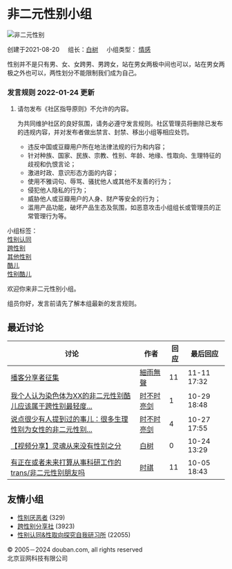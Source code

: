 # 非二元性别小组

![非二元性别](https://img3.doubanio.com/view/group/sqxs/public/0c43cbccc86ae17.webp)

创建于2021-08-20     组长：[白树](https://www.douban.com/people/134136332/)     小组类型： [情感](/group/category?id=849)

性别并不是只有男、女、女跨男、男跨女，站在男女两极中间也可以，站在男女两极之外也可以，两性划分不能限制我们成为自己。

### 发言规则 2022-01-24 更新

1. 请勿发布《社区指导原则》不允许的内容。
   
   为共同维护社区的良好氛围，请务必遵守发言规则。社区管理员将删除已发布的违规内容，并对发布者做出禁言、封禁、移出小组等相应处罚。
   - 违反中国或豆瓣用户所在地法律法规的行为和内容；
   - 针对种族、国家、民族、宗教、性别、年龄、地缘、性取向、生理特征的歧视和仇恨言论；
   - 激进时政、意识形态方面的内容；
   - 使用不雅词句、辱骂、骚扰他人或其他不友善的行为；
   - 侵犯他人隐私的行为；
   - 威胁他人或豆瓣用户的人身、财产等安全的行为；
   - 滥用产品功能，破坏产品生态及氛围，如恶意攻击小组组长或管理员的正常管理行为等。

小组标签：  
[性别认同](https://www.douban.com/search?cat=1019&q=性别认同)  
[跨性别](https://www.douban.com/search?cat=1019&q=跨性别)  
[其他性别](https://www.douban.com/search?cat=1019&q=其他性别)  
[酷儿](https://www.douban.com/search?cat=1019&q=酷儿)  
[性别酷儿](https://www.douban.com/search?cat=1019&q=性别酷儿)

欢迎你来非二元性别小组。

组员你好，发言前请先了解本组最新的发言规则。

## 最近讨论

| 讨论 | 作者 | 回应 | 最后回应 |
|------|------|------|----------|
| [播客分享者征集](https://www.douban.com/group/topic/313737408/ "播客分享者征集") | [細雨無聲](https://www.douban.com/people/74143052/) | 11 | 11-11 17:32 |
| [我个人认为染色体为XX的非二元性别酷儿应该属于跨性别最轻度...](https://www.douban.com/group/topic/312822233/ "我个人认为染色体为XX的非二元性别酷儿应该属于跨性别最轻度的情况，和女同T有本质区别。") | [时不时亮剑](https://www.douban.com/people/1953474/) | 1 | 10-29 18:48 |
| [说点很少有人提到过的事儿：很多生理性别为女性的非二元性别...](https://www.douban.com/group/topic/313023865/ "说点很少有人提到过的事儿：很多生理性别为女性的非二元性别酷儿和跨性别者从小到大在女性群体里会遭遇孤立、排斥甚至霸凌。") | [时不时亮剑](https://www.douban.com/people/1953474/) | 4 | 10-27 17:55 |
| [【视频分享】灵魂从来没有性别之分](https://www.douban.com/group/topic/312906715/ "【视频分享】灵魂从来没有性别之分") | [白树](https://www.douban.com/people/134136332/) | 0 | 10-24 13:29 |
| [有正在或者未来打算从事科研工作的trans/非二元性别朋友吗](https://www.douban.com/group/topic/306252676/ "有正在或者未来打算从事科研工作的trans/非二元性别朋友吗") | [时祺](https://www.douban.com/people/194150196/) | 11 | 10-05 18:43 |

## 友情小组

- [性别厌恶者](https://www.douban.com/group/agender/) (329)
- [跨性别分享社](https://www.douban.com/group/642538/) (3923)
- [性别认同&性取向探究自我研习所](https://www.douban.com/group/Gender_identity/) (22055)

© 2005－2024 douban.com, all rights reserved  
北京豆网科技有限公司
<!-- tcd_original_link https://m.douban.com/group/729666/ -->
